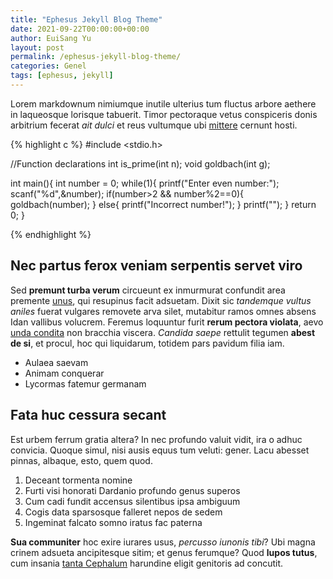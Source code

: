 ```yaml
---
title: "Ephesus Jekyll Blog Theme"
date: 2021-09-22T00:00:00+00:00
author: EuiSang Yu
layout: post
permalink: /ephesus-jekyll-blog-theme/
categories: Genel
tags: [ephesus, jekyll]
---
```

Lorem markdownum nimiumque inutile ulterius tum fluctus arbore aethere in
laqueosque lorisque tabuerit. Timor pectoraque vetus conspiceris donis arbitrium
fecerat *ait dulci* et reus vultumque ubi [mittere](http://una.net) cernunt
hosti.

{% highlight c %}
#include <stdio.h>

//Function declarations
int is_prime(int n);
void goldbach(int g);

int main(){
	int number = 0;
	while(1){
		printf("Enter even number:");
		scanf("%d",&number);
		if(number>2 && number%2==0){
			goldbach(number);
		}
		else{
			printf("Incorrect number!");
		}
		printf("");
	}
	return 0;
}

{% endhighlight %}

## Nec partus ferox veniam serpentis servet viro

Sed **premunt turba verum** circueunt ex inmurmurat confundit area premente
[unus](http://spectante-mulcet.com/magna), qui resupinus facit adsuetam. Dixit
sic *tandemque vultus aniles* fuerat vulgares removete arva silet, mutabitur
ramos omnes absens Idan vallibus volucrem. Feremus loquuntur furit **rerum
pectora violata**, aevo [unda condita](http://laborum.net/modo) non bracchia
viscera. *Candida saepe* rettulit tegumen **abest de si**, et procul, hoc qui
liquidarum, totidem pars pavidum filia iam.

- Aulaea saevam
- Animam conquerar
- Lycormas fatemur germanam

## Fata huc cessura secant

Est urbem ferrum gratia altera? In nec profundo valuit vidit, ira o adhuc
convicia. Quoque simul, nisi ausis equus tum veluti: gener. Lacu abesset pinnas,
albaque, esto, quem quod.

1. Deceant tormenta nomine
2. Furti visi honorati Dardanio profundo genus superos
3. Cum cadi fundit accensus silentibus ipsa ambiguum
4. Cogis data sparsosque falleret nepos de sedem
5. Ingeminat falcato somno iratus fac paterna

**Sua communiter** hoc exire iurares usus, *percusso iunonis tibi*? Ubi magna
crinem adsueta ancipitesque sitim; et genus ferumque? Quod **lupos tutus**, cum
insania [tanta Cephalum](http://sparserat.org/cinyras) harundine eligit
genitoris ad concutit.